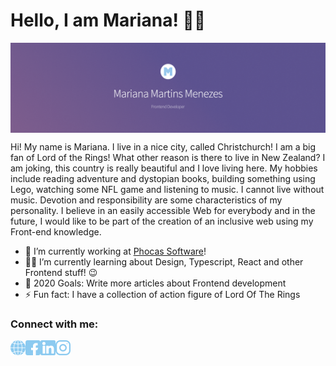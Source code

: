 # Hello, I am Mariana! 🙋‍♀️

[<img align="center" alt="Mariana Martins Menezes | Frontend Developer" src="https://github.com/mariana-martins/mariana-martins/raw/master/images/logo.png" />][website]

Hi! My name is Mariana. I live in a nice city, called Christchurch! I am a big fan of Lord of the Rings! What other reason is there to live in New Zealand? I am joking, this country is really beautiful and I love living here. My hobbies include reading adventure and dystopian books, building something using Lego, watching some NFL game and listening to music. I cannot live without music. Devotion and responsibility are some characteristics of my personality. I believe in an easily accessible Web for everybody and in the future, I would like to be part of the creation of an inclusive web using my Front-end knowledge.

* 🔭 I’m currently working at [Phocas Software](https://www.phocassoftware.com/)!
* 👩‍💻 I’m currently learning about Design, Typescript, React and other Frontend stuff! 😉
* 🥅 2020 Goals: Write more articles about Frontend development
* ⚡ Fun fact: I have a collection of action figure of Lord Of The Rings

### Connect with me:


[<img align="left" alt="mariana-martins.github.io" src="https://github.com/mariana-martins/mariana-martins/raw/master/images/internet.png" />][website]
[<img align="left" alt="Mariana Martins | Facebook" src="https://github.com/mariana-martins/mariana-martins/raw/master/images/facebook.png" />][facebook]
[<img align="left" alt="Mariana Martins Menezes | LinkedIn" src="https://github.com/mariana-martins/mariana-martins/raw/master/images/linkedin.png" />][linkedin]
[<img align="left" alt="Mariana Martins | Instagram" src="https://github.com/mariana-martins/mariana-martins/raw/master/images/instagram.png" />][instagram]

[website]: https://mariana-martins.github.io/
[facebook]: https://www.facebook.com/x2003k
[instagram]: https://www.instagram.com/marianamartinsmenezes
[linkedin]: https://www.linkedin.com/in/marianamenezes/

